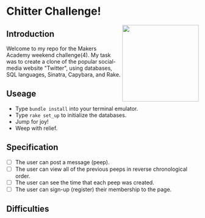 # Chitter Challenge!

<img align="right" src="https://image.ibb.co/iEEbT7/cc_readme.jpg" width="200" height="200"/>

## Introduction

Welcome to my repo for the Makers Academy weekend challenge(4). My task was to create a clone of the popular social-media website "Twitter", using databases, SQL languages, Sinatra, Capybara, and Rake.

## Useage

- Type ```bundle install``` into your terminal emulator.
- Type ```rake set_up``` to initialize the databases.
- Jump for joy!
- Weep with relief.

## Specification

- [ ] The user can post a message (peep).
- [ ] The user can view all of the previous peeps in reverse chronological order.
- [ ] The user can see the time that each peep was created.
- [ ] The user can sign-up (register) their membership to the page.

## Difficulties
